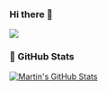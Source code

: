 ### Hi there 👋
<a href="https://github.com/tianpangji/tianpangji">
  <img align="center" src="https://img-blog.csdnimg.cn/20210407212021672.gif#pic_center" />
</a>

### 🔰 GitHub Stats
<!--
<a href="https://github.com/tianpangji/tianpangji">
  <img align="center" src="https://github-readme-stats.vercel.app/api/top-langs/?username=tianpangji&hide=css,html&title_color=ffffff&text_color=c9cacc&icon_color=00bdfe&bg_color=1d1f21" />
</a>
-->
<a href="https://github.com/tianpangji/tianpangji">
  <img align="center" src="https://github-readme-stats.vercel.app/api?username=tianpangji&show_icons=true&line_height=27&count_private=true&title_color=ffffff&text_color=c9cacc&icon_color=00bdfe&bg_color=1d1f21" alt="Martin's GitHub Stats" />
</a>

<!--
**TianPangJi/tianpangji** is a ✨ _special_ ✨ repository because its `README.md` (this file) appears on your GitHub profile.

Here are some ideas to get you started:

- 🔭 I’m currently working on ...
- 🌱 I’m currently learning ...
- 👯 I’m looking to collaborate on ...
- 🤔 I’m looking for help with ...
- 💬 Ask me about ...
- 📫 How to reach me: ...
- 😄 Pronouns: ...
- ⚡ Fun fact: ...
-->
